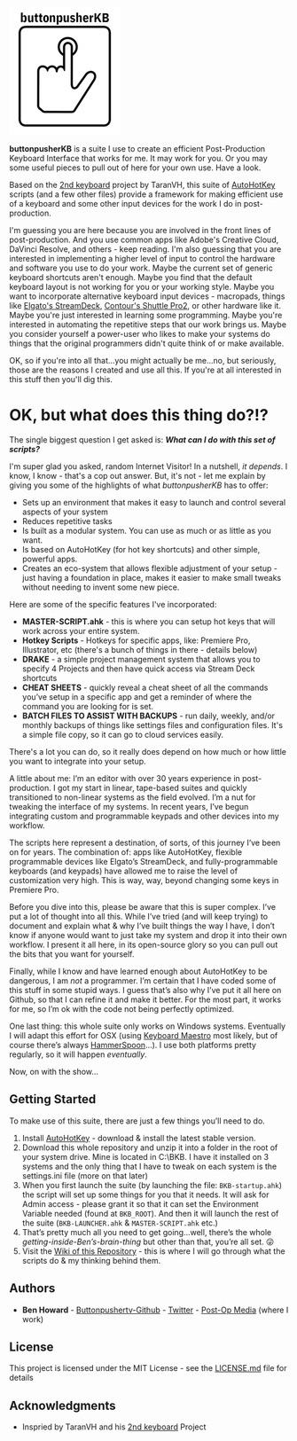 ![buttonpusherKB Logo](SUPPORTING-FILES/BPS-Logo-PLUS-KB-200x230.png)

**buttonpusherKB** is a suite I use to create an efficient Post-Production Keyboard Interface that works for me. It may work for you. Or you may some useful pieces to pull out of here for your own use. Have a look.

Based on the [2nd keyboard](https://github.com/TaranVH/2nd-keyboard) project by TaranVH, this suite of [AutoHotKey](https://www.autohotkey.com/) scripts (and a few other files) provide a framework for making efficient use of a keyboard and some other input devices for the work I do in post-production.

I'm guessing you are here because you are involved in the front lines of post-production. And you use common apps like Adobe's Creative Cloud, DaVinci Resolve, and others - keep reading. I'm also guessing that you are interested in implementing a higher level of input to control the hardware and software you use to do your work. Maybe the current set of generic keyboard shortcuts aren't enough. Maybe you find that the default keyboard layout is not working for you or your working style. Maybe you want to incorporate alternative keyboard input devices - macropads, things like [Elgato's StreamDeck](https://www.elgato.com/en/gaming/stream-deck), [Contour's Shuttle Pro2](https://www.contourdesign.com/product/shuttle/), or other hardware like it. Maybe you're just interested in learning some programming. Maybe you're interested in automating the repetitive steps that our work brings us. Maybe you consider yourself a power-user who likes to make your systems do things that the original programmers didn't quite think of or make available.

OK, so if you're into all that...you might actually be me...no, but seriously, those are the reasons I created and use all this. If you're at all interested in this stuff then you'll dig this.

# OK, but what does this thing do?!?

The single biggest question I get asked is: ***What can I do with this set of scripts?***

I'm super glad you asked, random Internet Visitor! In a nutshell, _it depends_. I know, I know - that's a cop out answer. But, it's not - let me explain by giving you some of the highlights of what _buttonpusherKB_ has to offer:

- Sets up an environment that makes it easy to launch and control several aspects of your system
- Reduces repetitive tasks
- Is built as a modular system. You can use as much or as little as you want.
- Is based on AutoHotKey (for hot key shortcuts) and other simple, powerful apps.
- Creates an eco-system that allows flexible adjustment of your setup - just having a foundation in place, makes it easier to make small tweaks without needing to invent some new piece.

Here are some of the specific features I've incorporated:
- **MASTER-SCRIPT.ahk** - this is where you can setup hot keys that will work across your entire system.
- **Hotkey Scripts** - Hotkeys for specific apps, like: Premiere Pro, Illustrator, etc (there's a bunch of things in there - details below)
- **DRAKE** - a simple project management system that allows you to specify 4 Projects and then have quick access via Stream Deck shortcuts
- **CHEAT SHEETS** - quickly reveal a cheat sheet of all the commands you’ve setup in a specific app and get a reminder of where the command you are looking for is set.
- **BATCH FILES TO ASSIST WITH BACKUPS** - run daily, weekly, and/or monthly backups of things like settings files and configuration files. It's a simple file copy, so it can go to cloud services easily.

There's a lot you can do, so it really does depend on how much or how little you want to integrate into your setup.

A little about me: I’m an editor with over 30 years experience in post-production. I got my start in linear, tape-based suites and quickly transitioned to non-linear systems as the field evolved. I’m a nut for tweaking the interface of my systems. In recent years, I’ve begun integrating custom and programmable keypads and other devices into my workflow.

The scripts here represent a destination, of sorts, of this journey I’ve been on for years. The combination of: apps like AutoHotKey, flexible programmable devices like Elgato’s StreamDeck, and fully-programmable keyboards (and keypads) have allowed me to raise the level of customization very high. This is way, way, beyond changing some keys in Premiere Pro.

Before you dive into this, please be aware that this is super complex. I’ve put a lot of thought into all this. While I’ve tried (and will keep trying) to document and explain what & why I’ve built things the way I have, I don’t know if anyone would want to just take my system and drop it into their own workflow. I present it all here, in its open-source glory so you can pull out the bits that you want for yourself.

Finally, while I know and have learned enough about AutoHotKey to be dangerous, I am *not* a programmer. I’m certain that I have coded some of this stuff in some stupid ways. I guess that’s also why I’ve put it all here on Github, so that I can refine it and make it better. For the most part,  it works for me, so I’m ok with the code not being perfectly optimized.

One last thing: this whole suite only works on Windows systems. Eventually I will adapt this effort for OSX (using [Keyboard Maestro](https://www.keyboardmaestro.com/main/) most likely, but of course there’s always [HammerSpoon](https://www.hammerspoon.org)...). I use both platforms pretty regularly, so it will happen *eventually*.

Now, on with the show...

## Getting Started

To make use of this suite, there are just a few things you’ll need to do.

1.  Install [AutoHotKey](https://www.autohotkey.com/) - download & install the latest stable version.
2.  Download this whole repository and unzip it into a folder in the root of your system drive. Mine is located in C:\BKB. I have it installed on 3 systems and the only thing that I have to tweak on each system is the settings.ini file (more on that later)
3.  When you first launch the suite (by launching the file: `BKB-startup.ahk`) the script will set up some things for you that it needs. It will ask for Admin access - please grant it so that it can set the Environment Variable needed (found at `BKB_ROOT`). And then it will launch the rest of the suite (`BKB-LAUNCHER.ahk` & `MASTER-SCRIPT.ahk` etc.)
4.  That’s pretty much all you need to get going...well, there’s the whole *getting-inside-Ben’s-brain-thing* but other than that, you’re all set. 😜
5.  Visit the [Wiki of this Repository](https://github.com/buttonpushertv/buttonpushertv-Post-Production-Keyboard-Interface/wiki) - this is where I will go through what the scripts do & my thinking behind them.


## Authors

* **Ben Howard** - [Buttonpushertv-Github](https://github.com/Buttonpushertv) - [Twitter](http://twitter.com/buttonpusher) - [Post-Op Media](http://postopmedia.com) (where I work)

## License

This project is licensed under the MIT License - see the [LICENSE.md](LICENSE.md) file for details

## Acknowledgments

* Inspried by TaranVH and his [2nd keyboard](https://github.com/TaranVH/2nd-keyboard) Project
